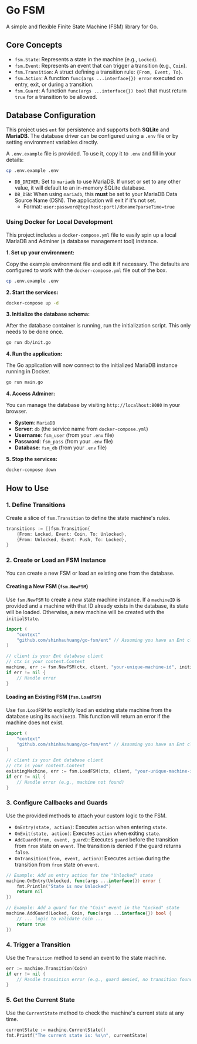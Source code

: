 # Go FSM

A simple and flexible Finite State Machine (FSM) library for Go.

## Core Concepts

-   `fsm.State`: Represents a state in the machine (e.g., `Locked`).
-   `fsm.Event`: Represents an event that can trigger a transition (e.g., `Coin`).
-   `fsm.Transition`: A struct defining a transition rule: `{From, Event, To}`.
-   `fsm.Action`: A function `func(args ...interface{}) error` executed on entry, exit, or during a transition.
-   `fsm.Guard`: A function `func(args ...interface{}) bool` that must return `true` for a transition to be allowed.

## Database Configuration

This project uses `ent` for persistence and supports both **SQLite** and **MariaDB**. The database driver can be configured using a `.env` file or by setting environment variables directly.

A `.env.example` file is provided. To use it, copy it to `.env` and fill in your details:

```sh
cp .env.example .env
```

-   `DB_DRIVER`: Set to `mariadb` to use MariaDB. If unset or set to any other value, it will default to an in-memory SQLite database.
-   `DB_DSN`: When using `mariadb`, this **must** be set to your MariaDB Data Source Name (DSN). The application will exit if it's not set.
    -   Format: `user:password@tcp(host:port)/dbname?parseTime=true`

### Using Docker for Local Development

This project includes a `docker-compose.yml` file to easily spin up a local MariaDB and Adminer (a database management tool) instance.

**1. Set up your environment:**

Copy the example environment file and edit it if necessary. The defaults are configured to work with the `docker-compose.yml` file out of the box.

```sh
cp .env.example .env
```

**2. Start the services:**

```sh
docker-compose up -d
```

**3. Initialize the database schema:**

After the database container is running, run the initialization script. This only needs to be done once.

```sh
go run db/init.go
```

**4. Run the application:**

The Go application will now connect to the initialized MariaDB instance running in Docker.

```sh
go run main.go
```

**4. Access Adminer:**

You can manage the database by visiting `http://localhost:8080` in your browser.
-   **System**: `MariaDB`
-   **Server**: `db` (the service name from `docker-compose.yml`)
-   **Username**: `fsm_user` (from your `.env` file)
-   **Password**: `fsm_pass` (from your `.env` file)
-   **Database**: `fsm_db` (from your `.env` file)

**5. Stop the services:**

```sh
docker-compose down
```

## How to Use

### 1. Define Transitions

Create a slice of `fsm.Transition` to define the state machine's rules.

```go
transitions := []fsm.Transition{
    {From: Locked, Event: Coin, To: Unlocked},
    {From: Unlocked, Event: Push, To: Locked},
}
```

### 2. Create or Load an FSM Instance

You can create a new FSM or load an existing one from the database.

#### Creating a New FSM (`fsm.NewFSM`)

Use `fsm.NewFSM` to create a new state machine instance. If a `machineID` is provided and a machine with that ID already exists in the database, its state will be loaded. Otherwise, a new machine will be created with the `initialState`.

```go
import (
    "context"
    "github.com/shinhauhuang/go-fsm/ent" // Assuming you have an Ent client
)

// client is your Ent database client
// ctx is your context.Context
machine, err := fsm.NewFSM(ctx, client, "your-unique-machine-id", initialState, transitions)
if err != nil {
    // Handle error
}
```

#### Loading an Existing FSM (`fsm.LoadFSM`)

Use `fsm.LoadFSM` to explicitly load an existing state machine from the database using its `machineID`. This function will return an error if the machine does not exist.

```go
import (
    "context"
    "github.com/shinhauhuang/go-fsm/ent" // Assuming you have an Ent client
)

// client is your Ent database client
// ctx is your context.Context
existingMachine, err := fsm.LoadFSM(ctx, client, "your-unique-machine-id", transitions)
if err != nil {
    // Handle error (e.g., machine not found)
}
```

### 3. Configure Callbacks and Guards

Use the provided methods to attach your custom logic to the FSM.

-   `OnEntry(state, action)`: Executes `action` when entering `state`.
-   `OnExit(state, action)`: Executes `action` when exiting `state`.
-   `AddGuard(from, event, guard)`: Executes `guard` before the transition from `from` state on `event`. The transition is denied if the guard returns `false`.
-   `OnTransition(from, event, action)`: Executes `action` during the transition from `from` state on `event`.

```go
// Example: Add an entry action for the "Unlocked" state
machine.OnEntry(Unlocked, func(args ...interface{}) error {
    fmt.Println("State is now Unlocked")
    return nil
})

// Example: Add a guard for the "Coin" event in the "Locked" state
machine.AddGuard(Locked, Coin, func(args ...interface{}) bool {
    // ... logic to validate coin ...
    return true
})
```

### 4. Trigger a Transition

Use the `Transition` method to send an event to the state machine.

```go
err := machine.Transition(Coin)
if err != nil {
    // Handle transition error (e.g., guard denied, no transition found)
}
```

### 5. Get the Current State

Use the `CurrentState` method to check the machine's current state at any time.

```go
currentState := machine.CurrentState()
fmt.Printf("The current state is: %s\n", currentState)
